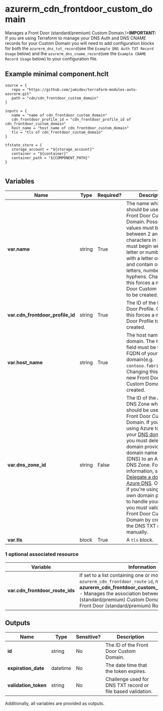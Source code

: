# azurerm_cdn_frontdoor_custom_domain

Manages a Front Door (standard/premium) Custom Domain.!>**IMPORTANT:** If you are using Terraform to manage your DNS Auth and DNS CNAME records for your Custom Domain you will need to add configuration blocks for both the `azurerm_dns_txt_record`(see the `Example DNS Auth TXT Record Usage` below) and the `azurerm_dns_cname_record`(see the `Example CNAME Record Usage` below) to your configuration file.

## Example minimal component.hclt

```hcl
source = {
   repo = "https://github.com/jumidev/terraform-modules-auto-azurerm.git" 
   path = "cdn/cdn_frontdoor_custom_domain" 
}

inputs = {
   name = "name of cdn_frontdoor_custom_domain" 
   cdn_frontdoor_profile_id = "cdn_frontdoor_profile_id of cdn_frontdoor_custom_domain" 
   host_name = "host_name of cdn_frontdoor_custom_domain" 
   tls = "tls of cdn_frontdoor_custom_domain" 
}

tfstate_store = {
   storage_account = "${storage_account}" 
   container = "${container}" 
   container_path = "${COMPONENT_PATH}" 
}


```

## Variables

| Name | Type | Required? |  Description |
| ---- | ---- | --------- |  ----------- |
| **var.name** | string | True | The name which should be used for this Front Door Custom Domain. Possible values must be between 2 and 260 characters in length, must begin with a letter or number, end with a letter or number and contain only letters, numbers and hyphens. Changing this forces a new Front Door Custom Domain to be created. | 
| **var.cdn_frontdoor_profile_id** | string | True | The ID of the Front Door Profile. Changing this forces a new Front Door Profile to be created. | 
| **var.host_name** | string | True | The host name of the domain. The `host_name` field must be the FQDN of your domain(e.g. `contoso.fabrikam.com`). Changing this forces a new Front Door Custom Domain to be created. | 
| **var.dns_zone_id** | string | False | The ID of the Azure DNS Zone which should be used for this Front Door Custom Domain. If you are using Azure to host your [DNS domains](https://learn.microsoft.com/azure/dns/dns-overview), you must delegate the domain provider's domain name system (DNS) to an Azure DNS Zone. For more information, see [Delegate a domain to Azure DNS](https://learn.microsoft.com/azure/dns/dns-delegate-domain-azure-dns). Otherwise, if you're using your own domain provider to handle your DNS, you must validate the Front Door Custom Domain by creating the DNS TXT records manually. | 
| **var.tls** | block | True | A `tls` block. | 


### 1 optional associated resource

| Variable | Information |
| -------- | ----------- |
| **var.cdn_frontdoor_route_ids** | If set to a list containing one or more valid `azurerm_cdn_frontdoor_route` `id`, makes a **azurerm_cdn_frontdoor_custom_domain_association** - Manages the association between a Front Door (standard/premium) Custom Domain and one or more Front Door (standard/premium) Routes. | 

## Outputs

| Name | Type | Sensitive? | Description |
| ---- | ---- | --------- | --------- |
| **id** | string | No  | The ID of the Front Door Custom Domain. | 
| **expiration_date** | datetime | No  | The date time that the token expires. | 
| **validation_token** | string | No  | Challenge used for DNS TXT record or file based validation. | 

Additionally, all variables are provided as outputs.
